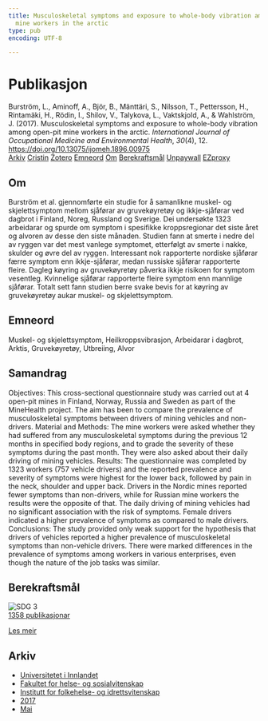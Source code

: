 ```yaml
---
title: Musculoskeletal symptoms and exposure to whole-body vibration among open-pit
  mine workers in the arctic
type: pub
encoding: UTF-8

---
```

<h1>Publikasjon</h1>
<article id="csl-bib-container-6RJUKJ52" class="csl-bib-container">
  <div class="csl-bib-body"> <div class="csl-entry">Burström, L., Aminoff, A., Björ, B., Mänttäri, S., Nilsson, T., Pettersson, H., Rintamäki, H., Rödin, I., Shilov, V., Talykova, L., Vaktskjold, A., &#38; Wahlström, J. (2017). Musculoskeletal symptoms and exposure to whole-body vibration among open-pit mine workers in the arctic. <i>International Journal of Occupational Medicine and Environmental Health</i>, <i>30</i>(4), 12. <a href="https://doi.org/10.13075/ijomeh.1896.00975">https://doi.org/10.13075/ijomeh.1896.00975</a></div> </div>
  <div class="csl-bib-buttons">
    <a href="#taxonomy-article-6RJUKJ52" alt="archive" class="csl-bib-button">Arkiv</a>
    <a href="https://app.cristin.no/results/show.jsf?id=1467593" alt="Cristin" class="csl-bib-button">Cristin</a>
    <a href="http://zotero.org/groups/5881554/items/6RJUKJ52" alt="Zotero" class="csl-bib-button">Zotero</a>
    <a href="#keywords-article-6RJUKJ52" alt="keywords" class="csl-bib-button">Emneord</a>
    <a href="#about-article-6RJUKJ52" alt="about_pub" class="csl-bib-button">Om</a>
    <a href="#sdg-article-6RJUKJ52" alt="sdg" class="csl-bib-button">Berekraftsmål</a>
    <a href="http://ijomeh.eu/pdf-63678-11962?filename=Musculoskeletal symptoms.pdf" alt="Unpaywall" class="csl-bib-button">Unpaywall</a>
    <a href="http://ijomeh.eu/pdf-63678-11962?filename=Musculoskeletal symptoms.pdf" alt="EZproxy" class="csl-bib-button">EZproxy</a>
  </div>
  <div id="csl-bib-meta-container-6RJUKJ52"></div>
</article>
<div id="csl-bib-meta-6RJUKJ52" class="csl-bib-meta">
  <article id="about-article-6RJUKJ52" class="about_pub-article">
    <h1>Om</h1>
    Burström et al. gjennomførte ein studie for å samanlikne muskel- og skjelettsymptom mellom sjåførar av gruvekøyretøy og ikkje-sjåførar ved dagbrot i Finland, Noreg, Russland og Sverige. Dei undersøkte 1323 arbeidarar og spurde om symptom i spesifikke kroppsregionar det siste året og alvoren av desse den siste månaden. Studien fann at smerte i nedre del av ryggen var det mest vanlege symptomet, etterfølgt av smerte i nakke, skulder og øvre del av ryggen. Interessant nok rapporterte nordiske sjåførar færre symptom enn ikkje-sjåførar, medan russiske sjåførar rapporterte fleire. Dagleg køyring av gruvekøyretøy påverka ikkje risikoen for symptom vesentleg. Kvinnelige sjåførar rapporterte fleire symptom enn mannlige sjåførar. Totalt sett fann studien berre svake bevis for at køyring av gruvekøyretøy aukar muskel- og skjelettsymptom.
  </article>
  <article id="keywords-article-6RJUKJ52" class="keywords-article">
    <h1>Emneord</h1>
    Muskel- og skjelettsymptom, Heilkroppsvibrasjon, Arbeidarar i dagbrot, Arktis, Gruvekøyretøy, Utbreiing, Alvor
  </article>
  <article id="abstract-article-6RJUKJ52" class="abstract-article">
    <h1>Samandrag</h1>
    Objectives: This cross-sectional questionnaire study was carried out at 4 open-pit mines in Finland, Norway, Russia and Sweden as part of the MineHealth project. The aim has been to compare the prevalence of musculoskeletal symptoms between drivers of mining vehicles and non-drivers. Material and Methods: The mine workers were asked whether they had suffered from any musculoskeletal symptoms during the previous 12 months in specified body regions, and to grade the severity of these symptoms during the past month. They were also asked about their daily driving of mining vehicles. Results: The questionnaire was completed 
by 1323 workers (757 vehicle drivers) and the reported prevalence and severity of symptoms were highest for the lower back, followed by pain in the neck, shoulder and upper back. Drivers in the Nordic mines reported fewer symptoms than non-drivers, while for Russian mine workers the results were the opposite of that. The daily driving of mining vehicles had no significant association with the risk of symptoms. Female drivers indicated a higher prevalence of symptoms as compared to male drivers. 
Conclusions: The study provided only weak support for the hypothesis that drivers of vehicles reported a higher prevalence of musculoskeletal symptoms than non-vehicle drivers. There were marked differences in the prevalence of symptoms among workers in various enterprises, even though the nature of the job tasks was similar.
  </article>
  <article id="sdg-article-6RJUKJ52" class="sdg-article">
    <h1>Berekraftsmål</h1>
    <div class="sdg-container"><div id="sdg3" class="sdg">
        <img src="{{< params subfolder >}}images/sdg/sdg03_nn.png" class="image" alt="SDG 3">
        <div class="sdg-overlay">
          <a href="/nn/archive/?key=?sdg=3#archive" class="sdg-publication-count"><span>1358</span> publikasjonar</a>
          <p><a href="https://fn.no/om-fn/fns-baerekraftsmaal/god-helse-og-livskvalitet?lang=nno-NO" class="sdg-read-more">Les meir</a></p>
        </div>
      </div></div>
  </article>
  <article id="taxonomy-article-6RJUKJ52" class="taxonomy-article">
    <h1>Arkiv</h1>
    <ul>
      <li>
        <a href="/nn/archive/?key=3DCRN523">Universitetet i Innlandet</a>
      </li>
      <li>
        <a href="/nn/archive/?key=IDKFS3MX">Fakultet for helse- og sosialvitenskap</a>
      </li>
      <li>
        <a href="/nn/archive/?key=FJXE3Z8X">Institutt for folkehelse- og idrettsvitenskap</a>
      </li>
      <li>
        <a href="/nn/archive/?key=Y3QE4BPW">2017</a>
      </li>
      <li>
        <a href="/nn/archive/?key=CSWFP3EI">Mai</a>
      </li>
    </ul>
  </article>
</div>
